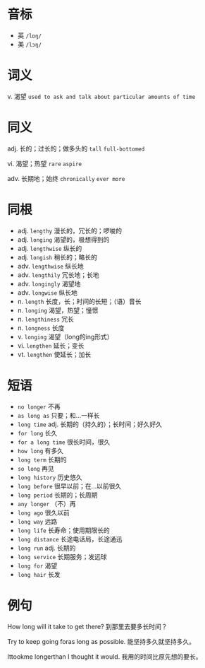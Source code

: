 # 音标

- 英 `/lɒŋ/`
- 美 `/lɔŋ/`

# 词义

v. 渴望
`used to ask and talk about particular amounts of time`

# 同义

adj. 长的；过长的；做多头的
`tall` `full-bottomed`

vi. 渴望；热望
`rare` `aspire`

adv. 长期地；始终
`chronically` `ever more`

# 同根

- adj. `lengthy` 漫长的，冗长的；啰唆的
- adj. `longing` 渴望的，极想得到的
- adj. `lengthwise` 纵长的
- adj. `longish` 稍长的；略长的
- adv. `lengthwise` 纵长地
- adv. `lengthily` 冗长地；长地
- adv. `longingly` 渴望地
- adv. `longwise` 纵长地
- n. `length` 长度，长；时间的长短；（语）音长
- n. `longing` 渴望，热望；憧憬
- n. `lengthiness` 冗长
- n. `longness` 长度
- v. `longing` 渴望（long的ing形式）
- vi. `lengthen` 延长；变长
- vt. `lengthen` 使延长；加长

# 短语

- `no longer` 不再
- `as long as` 只要；和…一样长
- `long time` adj. 长期的（持久的）；长时间；好久好久
- `for long` 长久
- `for a long time` 很长时间，很久
- `how long` 有多久
- `long term` 长期的
- `so long` 再见
- `long history` 历史悠久
- `long before` 很早以前；在…以前很久
- `long period` 长期的；长周期
- `any longer` （不）再
- `long ago` 很久以前
- `long way` 远路
- `long life` 长寿命；使用期限长的
- `long distance` 长途电话局，长途通迅
- `long run` adj. 长期的
- `long service` 长期服务；发远球
- `long for` 渴望
- `long hair` 长发

# 例句

How long will it take to get there?
到那里去要多长时间？

Try to keep going foras long as possible.
能坚持多久就坚持多久。

Ittookme longerthan I thought it would.
我用的时间比原先想的要长。


